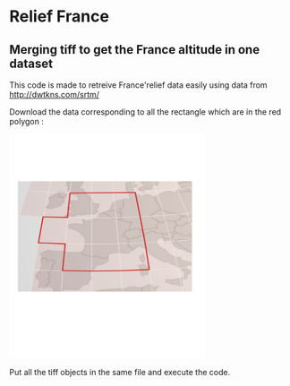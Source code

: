 # Relief France

## Merging tiff to get the France altitude in one dataset

This code is made to retreive France'relief data easily using data from http://dwtkns.com/srtm/

Download the data corresponding to all the rectangle which are in the red polygon : 

<img src="image.png" width="350" height="400">

Put all the tiff objects in the same file and execute the code.


 
